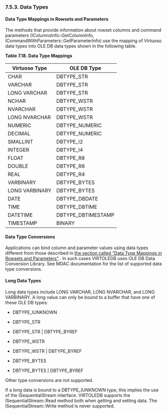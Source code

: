 <div>

<div>

<div>

<div>

### 7.5.3. Data Types

</div>

</div>

</div>

<div>

<div>

<div>

<div>

#### Data Type Mappings in Rowsets and Parameters

</div>

</div>

</div>

The methods that provide information about rowset columns and command
parameters (IColumnsInfo::GetColumnInfo,
ICommandWithParameters::GetParameterInfo) use the mapping of Virtuoso
data types into OLE DB data types shown in the following table.

<div>

**Table 7.18. Data Type Mappings**

<div>

| Virtuoso Type  | OLE DB Type        |
|----------------|--------------------|
| CHAR           | DBTYPE_STR         |
| VARCHAR        | DBTYPE_STR         |
| LONG VARCHAR   | DBTYPE_STR         |
| NCHAR          | DBTYPE_WSTR        |
| NVARCHAR       | DBTYPE_WSTR        |
| LONG NVARCHAR  | DBTYPE_WSTR        |
| NUMERIC        | DBTYPE_NUMERIC     |
| DECIMAL        | DBTYPE_NUMERIC     |
| SMALLINT       | DBTYPE_I2          |
| INTEGER        | DBTYPE_I4          |
| FLOAT          | DBTYPE_R8          |
| DOUBLE         | DBTYPE_R8          |
| REAL           | DBTYPE_R4          |
| VARBINARY      | DBTYPE_BYTES       |
| LONG VARBINARY | DBTYPE_BYTES       |
| DATE           | DBTYPE_DBDATE      |
| TIME           | DBTYPE_DBTIME      |
| DATETIME       | DBTYPE_DBTIMESTAMP |
| TIMESTAMP      | BINARY             |

</div>

</div>

  

</div>

<div>

<div>

<div>

<div>

#### Data Type Conversions

</div>

</div>

</div>

Applications can bind column and parameter values using data types
different from those described in
<a href="oledbdatatypes.html#mappings" class="xref"
title="Data Type Mappings in Rowsets and Parameters">the section called
“Data Type Mappings in Rowsets and Parameters”</a> . In such cases
VIRTOLEDB uses OLE DB Data Conversion Library. See MDAC documentation
for the list of supported data type conversions.

</div>

<div>

<div>

<div>

<div>

#### Long Data Types

</div>

</div>

</div>

Long data types include LONG VARCHAR, LONG NVARCHAR, and LONG VARBINARY.
A long value can only be bound to a buffer that have one of these OLE DB
types:

<div>

- DBTYPE_IUNKNOWN

- DBTYPE_STR

- DBTYPE_STR \| DBTYPE_BYREF

- DBTYPE_WSTR

- DBTYPE_WSTR \| DBTYPE_BYREF

- DBTYPE_BYTES

- DBTYPE_BYTES \| DBTYPE_BYREF

</div>

Other type conversions are not supported.

If a long data is bound to a DBTYPE_IUNKNOWN type, this implies the use
of the ISequentialStream interface. VIRTOLEDB supports the
ISequentialStream::Read method both when getting and setting data. The
ISequentialStream::Write method is never supported.

</div>

</div>
